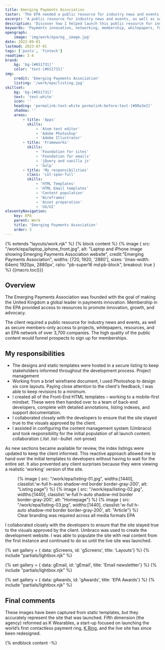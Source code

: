 ```yaml
---
title: Emerging Payments Association
taster: 'The EPA needed a public resource for industry news and events, as well as members-only access to projects, whitepapers, and resources across a network of over 3,700 businesses.'
excerpt: 'A public resource for industry news and events, as well as secure members-only access to projects, whitepapers, resources'
description: 'Discover how I helped launch this public resource for industry news and events, whitepapers, and resources - all within a network of over 3,700 businesses.'
keywords: 'Payments innovation, networking, membership, whitepapers, funnel prospects to become members, public resource, keeping the client informed, case study, Front-End development'
opengraph:
    image: 'img/work/epa/og__image.jpg'
date: 2022-09-01
lastmod: 2023-07-01
tags: ['posts', 'fintech']
readtime: 3-4
brand:
    bg: 'bg-[#651731]'
    color: 'text-[#651731]'
img:
    credit: 'Emerging Payments Association'
    listing: '/work/epa/listing.jpg'
skillset:
    bg: 'bg-[#651731]'
    text: 'text-white'
    icon: ''
    heading: 'permalink:text-white permalink:before:text-[#00a3e2]'
    shadow: ''
    areas:
        - title: 'Apps'
          skills:
              - 'Atom text editor'
              - 'Adobe Photoshop'
              - 'Adobe Illustrator'
        - title: 'Frameworks'
          skills:
              - 'Foundation for sites'
              - 'Foundation for emails'
              - 'jQuery and vanilla js'
              - 'Gulp'
        - title: 'My responsibilities'
          class: 'col-span-full'
          skills:
              - 'HTML Templates'
              - 'HTML Email templates'
              - 'Content population'
              - 'Wireframes'
              - 'Asset preparation'
              - 'UX/UI'
eleventyNavigation:
    key: EPA
    parent: Work
    title: 'Emerging Payments Association'
    order: 3
---
```


{% extends "layouts/work.njk" %}
{% block content %}
{% image { src: "/work/epa/laptop_iphone_front.jpg", alt: "Laptop and iPhone image showing Emerging Payments Association website", credit:"Emerging Payments Association", widths: [720, 1920, '2880'], sizes: '(max-width: 64em) 1920px, 2880px', ratio: "pb-super16 md:pb-block", breakout: true } %}
{{macro.toc()}}

## Overview

The Emerging Payments Association was founded with the goal of making the United Kingdom a global leader in payments innovation. Membership in the EPA provided access to resources to promote innovation, growth, and advocacy.

The client required a public resource for industry news and events, as well as secure members-only access to projects, whitepapers, resources, and an EPA network of over 3,700 companies. The high quality of the public content would funnel prospects to sign up for memberships.

## My responsibilities

-   The designs and static templates were hosted in a secure listing to keep stakeholders informed throughout the development process. <span class="label label--info !m-0">Project management</span>
-   Working from a brief wireframe document, I used Photoshop to design six core layouts. Paying close attention to the client's feedback, I was able to keep revisions to a minimum.
-   I created all of the Front-End HTML templates – working to a mobile-first mindset. These were then handed over to a team of back-end developers, complete with detailed annotations, listing indexes, and support documentation.
-   I collaborated closely with the developers to ensure that the site stayed true to the visuals approved by the client.
-   I assisted in configuring the content management system (Umbraco) and took responsibility for the initial population of all launch content. <span class="label label--info !m-0">collaboration</span>
    {.list .list--bullet .not-prose}

As new sections became available for review, the index listings were updated to keep the client informed. This reactive approach allowed me to hand over the initial templates to developers without having to wait for the entire set. It also prevented any client surprises because they were viewing a realistic 'working' version of the site.

<figure class="not-prose">
<div class="grid grid-cols-1 items-center bg-gray-50 gap-4 md:gap-8 {{utilities.tramline.all}}" >
    {% image { src: "/work/epa/listing-01.jpg", widths:[1440], classlist:'w-full h-auto shadow-md border border-gray-200', alt: "Listing page"} %}
    {% image { src: "/work/epa/listing-02.jpg", widths:[1440], classlist:'w-full h-auto shadow-md border border-gray-200', alt: "Homepage"} %}
    {% image { src: "/work/epa/listing-03.jpg", widths:[1440], classlist:'w-full h-auto shadow-md border border-gray-200', alt: "Article"} %}
  </div>
  <figcaption class="border-b border-gray-200 pb-4 mt-4 text-sm flex justify-between {{utilities.tramline.x}}">
    Clear branding was required across all media formats <span class="text-xs">EPA</span>
  </figcaption>
</figure>

I collaborated closely with the developers to ensure that the site stayed true to the visuals approved by the client.
Umbraco was used to create the development website. I was able to populate the site with real content from the first instance and continued to do so until the live site was launched.

{% set gallery = { data: gScreens, id: 'gScreens', title: 'Layouts'} %}
{% include "partials/lightbox.njk" %}

{% set gallery = { data: gEmail, id: 'gEmail', title: 'Email newslettter'} %}
{% include "partials/lightbox.njk" %}

{% set gallery = { data: gAwards, id: 'gAwards', title: 'EPA Awards'} %}
{% include "partials/lightbox.njk" %}

## Final comments

These images have been captured from static templates, but they accurately represent the site that was launched. Fifth dimension (the agency) reformed as K Wearables, a start-up focused on launching the world’s first contactless payment ring, [K Ring](/work/mykring), and the live site has since been redesigned.

{% endblock content -%}
